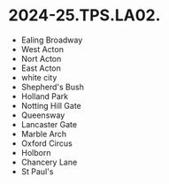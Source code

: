 # 2024-25.TPS.LA02.

- Ealing Broadway
- West Acton
- Nort Acton
- East Acton
- white city
- Shepherd's Bush
- Holland Park
- Notting Hill Gate
- Queensway
- Lancaster Gate
- Marble Arch
- Oxford Circus
- Holborn
- Chancery Lane
- St Paul's